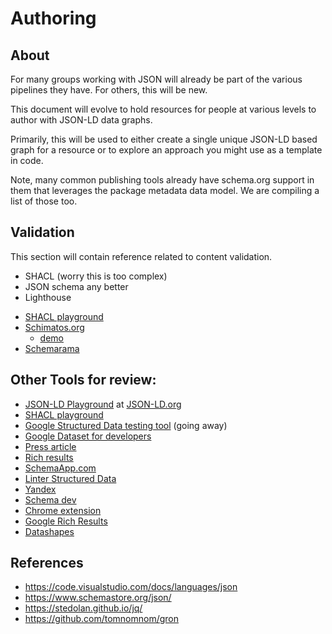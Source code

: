 # Authoring

## About

For many groups working with JSON will already be part of the
various pipelines they have.  For others, this will be new.

This document will evolve to hold resources for people at various
levels to author with JSON-LD data graphs.

Primarily, this will be used to either create a single unique JSON-LD 
based graph for a resource or to explore an approach you might use as
a template in code.

Note, many common publishing tools already have schema.org support in 
them that leverages the package metadata data model.  We are compiling
a list of those too.

## Validation

This section will contain reference related to content validation.  


* SHACL (worry this is too complex)
* JSON schema any better
* Lighthouse

- [SHACL playground](https://shacl.org/playground/)
- [Schimatos.org](https://github.com/schimatos/schimatos.org)  
  - [demo](http://rsmsrv01.nci.org.au:8080/schimatos/)
- [Schemarama](https://github.com/google/schemarama)


## Other Tools for review:

- [JSON-LD Playground](https://json-ld.org/playground/) at
    [JSON-LD.org](https://json-ld.org)
- [SHACL playground](https://shacl.org/playground/)
- [Google Structured Data testing
    tool](https://search.google.com/structured-data/testing-tool) (going
    away)
- [Google Dataset for
    developers](https://developers.google.com/search/docs/data-types/dataset)
- [Press
    article](https://www.schemaapp.com/tools/say-goodbye-to-googles-structured-data-testing-tool-and-hello-to-the-alternatives/)
- [Rich results](https://search.google.com/test/rich-results)
- [SchemaApp.com](https://www.schemaapp.com/solutions/structured-data-health-check-diagnostic/)
- [Linter Structured Data](http://linter.structured-data.org/)
- [Yandex](https://webmaster.yandex.com/tools/microtest/)
- [Schema dev](https://test.schema.dev/)
- [Chrome
    extension](https://chrome.google.com/webstore/detail/ryte-structured-data-help/ndodccbbcdpcmabmiocobdnfiaaimgnk?hl=en)
- [Google Rich Results](https://search.google.com/test/rich-results)
- [Datashapes](http://datashapes.org/)

## References

* https://code.visualstudio.com/docs/languages/json
* https://www.schemastore.org/json/
* https://stedolan.github.io/jq/
* https://github.com/tomnomnom/gron


